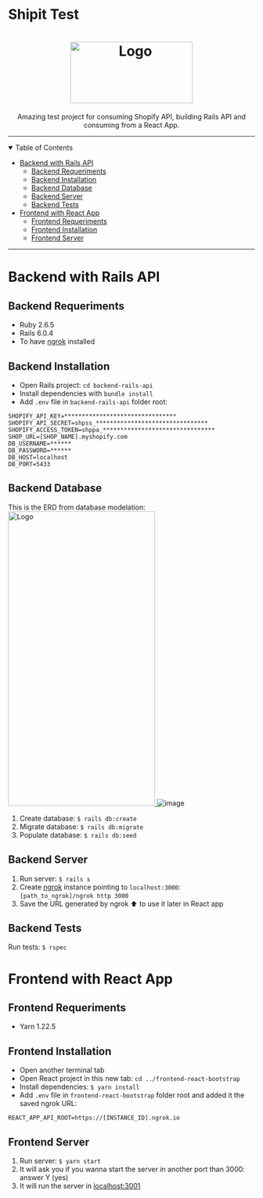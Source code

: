 # Shipit Test

<h1 align="center">
  <a href="https://www.shipit.cl/">
    <img src="https://www.shipit.cl/hs-fs/hubfs/img/shipit-logo.png?width=1000&name=shipit-logo.png" alt="Logo" width="250" height="125">
  </a>
</h1>

<div align="center">
  Amazing test project for consuming Shopify API, building Rails API and consuming from a React App. 
</div>

---

<details open="open">
<summary>Table of Contents</summary>

- [Backend with Rails API](#backend-with-rails-api)
  - [Backend Requeriments](#backend-requeriments)
  - [Backend Installation](#backend-installation)
  - [Backend Database](#backend-database)
  - [Backend Server](#backend-server)
  - [Backend Tests](#backend-tests)
- [Frontend with React App](#frontend-with-react-app)
  - [Frontend Requeriments](#frontend-requeriments)
  - [Frontend Installation](#frontend-installation)
  - [Frontend Server](#frontend-server)

</details>

---

# Backend with Rails API

## Backend Requeriments
- Ruby 2.6.5
- Rails 6.0.4
- To have [ngrok](https://ngrok.com) installed

## Backend Installation
- Open Rails project: `cd backend-rails-api`
- Install dependencies with `bundle install`
- Add `.env` file in `backend-rails-api` folder root:
```
SHOPIFY_API_KEY=********************************
SHOPIFY_API_SECRET=shpss_********************************
SHOPIFY_ACCESS_TOKEN=shppa_********************************
SHOP_URL=[SHOP_NAME].myshopify.com
DB_USERNAME=******
DB_PASSWORD=******
DB_HOST=localhost
DB_PORT=5433
```

## Backend Database
This is the ERD from database modelation:
<br/>
<a href="https://github.com/anyelopetit/shipit-test/blob/rails_erd_installation/backend-rails-api/erd.pdf">
  <img src="https://user-images.githubusercontent.com/19691938/123675400-aa1c7480-d810-11eb-87fd-79462feed7d2.png" alt="Logo" width="300" height="600">
</a>
![image](https://user-images.githubusercontent.com/19691938/123675400-aa1c7480-d810-11eb-87fd-79462feed7d2.png)
1. Create database: `$ rails db:create`
2. Migrate database: `$ rails db:migrate`
3. Populate database: `$ rails db:seed`

## Backend Server
1. Run server: `$ rails s`
2. Create [ngrok](https://ngrok.com) instance pointing to `localhost:3000`: `[path_to_ngrok]/ngrok http 3000`
3. Save the URL generated by ngrok ⬆ to use it later in React app

## Backend Tests
Run tests: `$ rspec`

# Frontend with React App

## Frontend Requeriments
- Yarn 1.22.5

## Frontend Installation
- Open another terminal tab
- Open React project in this new tab: `cd ../frontend-react-bootstrap`
- Install dependencies: `$ yarn install`
- Add `.env` file in `frontend-react-bootstrap` folder root and added it the saved ngrok URL:
```
REACT_APP_API_ROOT=https://[INSTANCE_ID].ngrok.io
```

## Frontend Server
1. Run server: `$ yarn start`
2. It will ask you if you wanna start the server in another port than 3000: answer Y (yes)
3. It will run the server in [localhost:3001](http://localhost:3001)